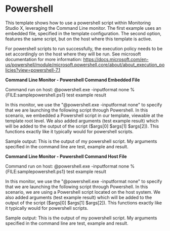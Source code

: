 <strong>Powershell</strong>
====================================================
This template shows how to use a powershell script within Monitoring Studio X, leveraging the Command Line monitor. The first example uses an embedded file, specified in the template configuration. The second option, features the same script, but on the host where this template is active.

For powershell scripts to run successfully, the execution policy needs to be set accordingly on the host where they will be run. See microsoft documentation for more information: https://docs.microsoft.com/en-us/powershell/module/microsoft.powershell.core/about/about_execution_policies?view=powershell-7.1

<strong>Command Line Monitor - Powershell Command Embedded File</strong>

Command run on host:
@powershell.exe -inputformat none %{FILE:samplepowershell.ps1} test example result

In this monitor, we use the "@powershell.exe -inputformat none" to specify that we are launching the following script through Powershell. In this scenario, we embedded a Powershell script in our template, viewable at the template root level. We also added arguments (test example result) which will be added to the output of the script ($args[0] $args[1] $args[2]). This functions exactly like it typically would for powershell scripts.

Sample output:
This is the output of my powershell script. My arguments specified
 in the command line are test, example and result.

<strong>Command Line Monitor - Powershell Command Host File</strong>

Command run on host:
@powershell.exe -inputformat none %{FILE:samplepowershell.ps1} test example result

In this monitor, we use the "@powershell.exe -inputformat none" to specify that we are launching the following script through Powershell. In this scenario, we are using a Powershell script located on the host system. We also added arguments (test example result) which will be added to the output of the script ($args[0] $args[1] $args[2]). This functions exactly like it typically would for powershell scripts.

Sample output:
This is the output of my powershell script. My arguments specified
 in the command line are test, example and result.
